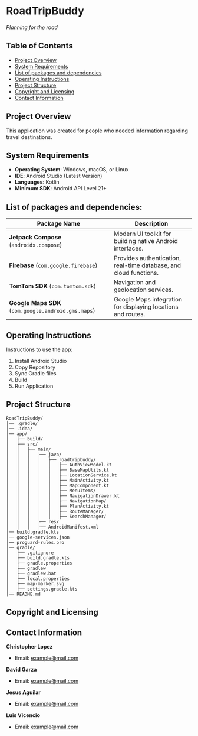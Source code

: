 
# RoadTripBuddy
*Planning for the road*

## Table of Contents
- [Project Overview](#project-overview)
- [System Requirements](#system-requirements)
- [List of packages and dependencies](#list-of-packages-and-dependencies)
- [Operating Instructions](#operating-instructions)
- [Project Structure](#project-structure)
- [Copyright and Licensing](#copyright-and-licensing)
- [Contact Information](#contact-information)

## Project Overview
This application was created for people who needed information regarding travel destinations.

## System Requirements
- **Operating System**: Windows, macOS, or Linux
- **IDE**: Android Studio (Latest Version)
- **Languages**: Kotlin
- **Minimum SDK**: Android API Level 21+

## List of packages and dependencies:

| Package Name         | Description |
|----------------------|-------------|
| **Jetpack Compose** (`androidx.compose`) | Modern UI toolkit for building native Android interfaces. |
| **Firebase** (`com.google.firebase`) | Provides authentication, real-time database, and cloud functions. |
| **TomTom SDK** (`com.tomtom.sdk`) | Navigation and geolocation services. |
| **Google Maps SDK** (`com.google.android.gms.maps`) | Google Maps integration for displaying locations and routes. |

## Operating Instructions
Instructions to use the app:
1. Install Android Studio
2. Copy Repository
3. Sync Gradle files
4. Build
5. Run Application


## Project Structure
```plaintext
RoadTripBuddy/
│── .gradle/
│── .idea/
│── app/
│   ├── build/
│   ├── src/
│   │   ├── main/
│   │   │   ├── java/
│   │   │   │   ├── roadtripbuddy/
│   │   │   │   │   ├── AuthViewModel.kt
│   │   │   │   │   ├── BaseMapUtils.kt
│   │   │   │   │   ├── LocationService.kt
│   │   │   │   │   ├── MainActivity.kt
│   │   │   │   │   ├── MapComponent.kt
│   │   │   │   │   ├── MenuItems/
│   │   │   │   │   ├── NavigationDrawer.kt
│   │   │   │   │   ├── NavigationMap/
│   │   │   │   │   ├── PlanActivity.kt
│   │   │   │   │   ├── RouteManager/
│   │   │   │   │   ├── SearchManager/
│   │   │   ├── res/
│   │   │   ├── AndroidManifest.xml
│── build.gradle.kts
│── google-services.json
│── proguard-rules.pro
│── gradle/
│   ├── .gitignore
│   ├── build.gradle.kts
│   ├── gradle.properties
│   ├── gradlew
│   ├── gradlew.bat
│   ├── local.properties
│   ├── map-marker.svg
│   ├── settings.gradle.kts
│── README.md
```

## Copyright and Licensing

## Contact Information
**Christopher Lopez**
- Email: example@mail.com

**David Garza**
- Email: example@mail.com

**Jesus Aguilar**
- Email: example@mail.com

**Luis Vicencio**
- Email: example@mail.com


